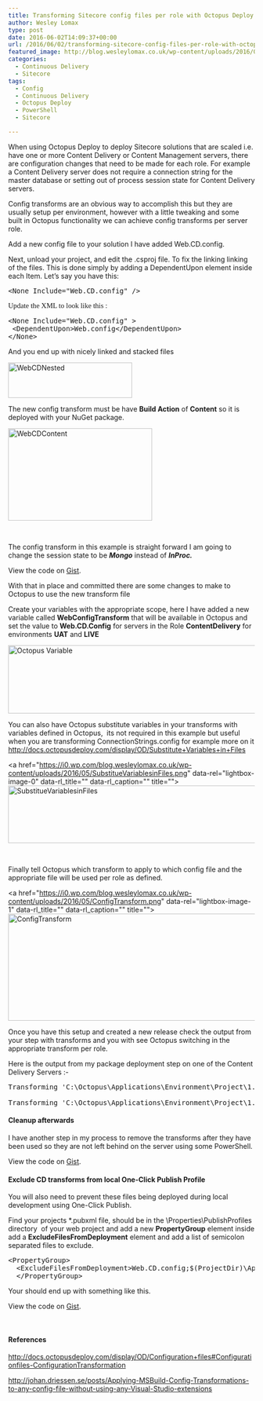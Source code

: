 ```yaml
---
title: Transforming Sitecore config files per role with Octopus Deploy
author: Wesley Lomax
type: post
date: 2016-06-02T14:09:37+00:00
url: /2016/06/02/transforming-sitecore-config-files-per-role-with-octopus-deploy/
featured_image: http://blog.wesleylomax.co.uk/wp-content/uploads/2016/06/chains-1289812_1920.jpg
categories:
  - Continuous Delivery
  - Sitecore
tags:
  - Config
  - Continuous Delivery
  - Octopus Deploy
  - PowerShell
  - Sitecore

---
```

When using Octopus Deploy to deploy Sitecore solutions that are scaled i.e. have one or more Content Delivery or Content Management servers, there are configuration changes that need to be made for each role. For example a Content Delivery server does not require a connection string for the master database or setting out of process session state for Content Delivery servers.

Config transforms are an obvious way to accomplish this but they are usually setup per environment, however with a little tweaking and some built in Octopus functionality we can achieve config transforms per server role.

Add a new config file to your solution I have added Web.CD.config.

Next, unload your project, and edit the .csproj file. To fix the linking linking of the files. This is done simply by adding a DependentUpon element inside each Item. Let&#8217;s say you have this:

<pre class="brush: xml; title: ; notranslate" title="">&lt;None Include="Web.CD.config" /&gt;
</pre>

<p style="margin: 0in; font-family: Calibri; font-size: 11.0pt;">
  <code></code>Update the XML to look like this :
</p>

<pre class="brush: xml; title: ; notranslate" title="">&lt;None Include="Web.CD.config" &gt;
 &lt;DependentUpon&gt;Web.config&lt;/DependentUpon&gt;
&lt;/None&gt;
</pre>

And you end up with nicely linked and stacked files

<img class="alignnone wp-image-352" src="https://i2.wp.com/blog.wesleylomax.co.uk/wp-content/uploads/2016/05/WebCDNested.png?resize=253%2C72" alt="WebCDNested" width="253" height="72" data-recalc-dims="1" />

The new config transform must be have **Build Action** of **Content** so it is deployed with your NuGet package.

<img class="alignnone size-full wp-image-351" src="https://i0.wp.com/blog.wesleylomax.co.uk/wp-content/uploads/2016/05/WebCDContent.png?resize=294%2C188" alt="WebCDContent" width="294" height="188" data-recalc-dims="1" />

&nbsp;

The config transform in this example is straight forward I am going to change the session state to be **_Mongo_** instead of **_InProc._**

<div class="oembed-gist">
  <noscript>
    View the code on <a href="https://gist.github.com/Wesley-Lomax/a3b213a21e34f66048bc75a07919e9eb">Gist</a>.
  </noscript>
</div>

With that in place and committed there are some changes to make to Octopus to use the new transform file

Create your variables with the appropriate scope, here I have added a new variable called **WebConfigTransform** that will be available in Octopus and set the value to **Web.CD.Config** for servers in the Role **ContentDelivery** for environments **UAT** and **LIVE**

<img class="alignnone size-full wp-image-358" src="https://i0.wp.com/blog.wesleylomax.co.uk/wp-content/uploads/2016/05/OctopusVariables.png?resize=640%2C139" alt="Octopus Variable" width="640" height="139" srcset="https://i0.wp.com/blog.wesleylomax.co.uk/wp-content/uploads/2016/05/OctopusVariables.png?w=681 681w, https://i0.wp.com/blog.wesleylomax.co.uk/wp-content/uploads/2016/05/OctopusVariables.png?resize=300%2C65 300w" sizes="(max-width: 640px) 100vw, 640px" data-recalc-dims="1" />

You can also have Octopus substitute variables in your transforms with variables defined in Octopus,  its not required in this example but useful when you are transforming ConnectionStrings.config for example more on it <http://docs.octopusdeploy.com/display/OD/Substitute+Variables+in+Files>

<a href="https://i0.wp.com/blog.wesleylomax.co.uk/wp-content/uploads/2016/05/SubstitueVariablesinFiles.png" data-rel="lightbox-image-0" data-rl\_title="" data-rl\_caption="" title=""><img class="alignnone size-full wp-image-361" src="https://i0.wp.com/blog.wesleylomax.co.uk/wp-content/uploads/2016/05/SubstitueVariablesinFiles.png?resize=640%2C117" alt="SubstitueVariablesinFiles" width="640" height="117" srcset="https://i0.wp.com/blog.wesleylomax.co.uk/wp-content/uploads/2016/05/SubstitueVariablesinFiles.png?w=732 732w, https://i0.wp.com/blog.wesleylomax.co.uk/wp-content/uploads/2016/05/SubstitueVariablesinFiles.png?resize=300%2C55 300w" sizes="(max-width: 640px) 100vw, 640px" data-recalc-dims="1" /></a>

&nbsp;

Finally tell Octopus which transform to apply to which config file and the appropriate file will be used per role as defined.

<a href="https://i0.wp.com/blog.wesleylomax.co.uk/wp-content/uploads/2016/05/ConfigTransform.png" data-rel="lightbox-image-1" data-rl\_title="" data-rl\_caption="" title=""><img class="alignnone size-full wp-image-348" src="https://i0.wp.com/blog.wesleylomax.co.uk/wp-content/uploads/2016/05/ConfigTransform.png?resize=640%2C218" alt="ConfigTransform" width="640" height="218" srcset="https://i0.wp.com/blog.wesleylomax.co.uk/wp-content/uploads/2016/05/ConfigTransform.png?w=746 746w, https://i0.wp.com/blog.wesleylomax.co.uk/wp-content/uploads/2016/05/ConfigTransform.png?resize=300%2C102 300w" sizes="(max-width: 640px) 100vw, 640px" data-recalc-dims="1" /></a>

Once you have this setup and created a new release check the output from your step with transforms and you with see Octopus switching in the appropriate transform per role.

Here is the output from my package deployment step on one of the Content Delivery Servers :-

<pre>Transforming 'C:\Octopus\Applications\Environment\Project\1.5.1\Web.config' using 'C:\Octopus\Applications\Environment\Project\1.5.1\Web.CD.config'.

Transforming 'C:\Octopus\Applications\Environment\Project\1.5.1\App_Config\ConnectionStrings.config' using 'C:\Octopus\Applications\Environment\Project\1.5.1\App_Config\ConnectionStrings.CD.config'.</pre>

#### 

#### 

#### Cleanup afterwards

I have another step in my process to remove the transforms after they have been used so they are not left behind on the server using some PowerShell.

<div class="oembed-gist">
  <noscript>
    View the code on <a href="https://gist.github.com/Wesley-Lomax/f46f70de5619266573237cf750c306d2">Gist</a>.
  </noscript>
</div>

#### 

#### Exclude CD transforms from local One-Click Publish Profile

You will also need to prevent these files being deployed during local development using One-Click Publish.

Find your projects *.pubxml file, should be in the \Properties\PublishProfiles directory  of your web project and add a new **PropertyGroup** element inside add a **ExcludeFilesFromDeployment** element and add a list of semicolon separated files to exclude.

<pre class="brush: xml; title: ; notranslate" title="">&lt;PropertyGroup&gt;
  &lt;ExcludeFilesFromDeployment&gt;Web.CD.config;$(ProjectDir)\App_Config\RewriteRules.CD.config;$(ProjectDir)\App_Config\Sitecore.CD.config;$(ProjectDir)\App_Config\ConnectionStrings.CD.config;$(ProjectDir)\App_Config\Include\Sitecore.Analytics.Tracking.CD.config&lt;/ExcludeFilesFromDeployment&gt;
  &lt;/PropertyGroup&gt;
</pre>

Your should end up with something like this.

<div class="oembed-gist">
  <noscript>
    View the code on <a href="https://gist.github.com/Wesley-Lomax/16d8da31883784e247337d780d6319e1">Gist</a>.
  </noscript>
</div>

&nbsp;

#### References

<http://docs.octopusdeploy.com/display/OD/Configuration+files#Configurationfiles-ConfigurationTransformation>

<http://johan.driessen.se/posts/Applying-MSBuild-Config-Transformations-to-any-config-file-without-using-any-Visual-Studio-extensions>